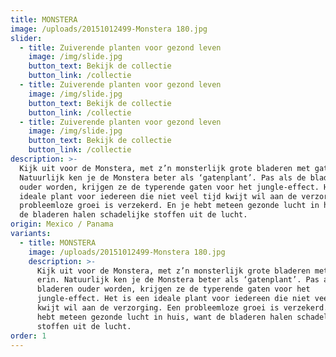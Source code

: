 ```yaml
---
title: MONSTERA
image: /uploads/20151012499-Monstera 180.jpg
slider:
  - title: Zuiverende planten voor gezond leven
    image: /img/slide.jpg
    button_text: Bekijk de collectie
    button_link: /collectie
  - title: Zuiverende planten voor gezond leven
    image: /img/slide.jpg
    button_text: Bekijk de collectie
    button_link: /collectie
  - title: Zuiverende planten voor gezond leven
    image: /img/slide.jpg
    button_text: Bekijk de collectie
    button_link: /collectie
description: >-
  Kijk uit voor de Monstera, met z’n monsterlijk grote bladeren met gaten erin.
  Natuurlijk ken je de Monstera beter als ‘gatenplant’. Pas als de bladeren
  ouder worden, krijgen ze de typerende gaten voor het jungle-effect. Het is een
  ideale plant voor iedereen die niet veel tijd kwijt wil aan de verzorging. Een
  probleemloze groei is verzekerd. En je hebt meteen gezonde lucht in huis, want
  de bladeren halen schadelijke stoffen uit de lucht.
origin: Mexico / Panama
variants:
  - title: MONSTERA
    image: /uploads/20151012499-Monstera 180.jpg
    description: >-
      Kijk uit voor de Monstera, met z’n monsterlijk grote bladeren met gaten
      erin. Natuurlijk ken je de Monstera beter als ‘gatenplant’. Pas als de
      bladeren ouder worden, krijgen ze de typerende gaten voor het
      jungle-effect. Het is een ideale plant voor iedereen die niet veel tijd
      kwijt wil aan de verzorging. Een probleemloze groei is verzekerd. En je
      hebt meteen gezonde lucht in huis, want de bladeren halen schadelijke
      stoffen uit de lucht.
order: 1
---
```



